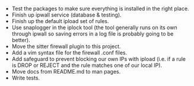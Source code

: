 
* Test the packages to make sure everything is installed in the right place.
* Finish up ipwall service (database & testing).
* Finish up the default ipload set of rules.
* Use snaplogger in the iplock tool (the tool generally runs on its own through ipwall so saving errors in a log file is probably going to be better).
* Move the sitter firewall plugin to this project.
* Add a vim syntax file for the firewall .conf files.
* Add safeguard to prevent blocking our own IPs with ipload (i.e. if a rule is DROP or REJECT and the rule matches one of our local IP).
* Move docs from README.md to man pages.
* Write tests.

